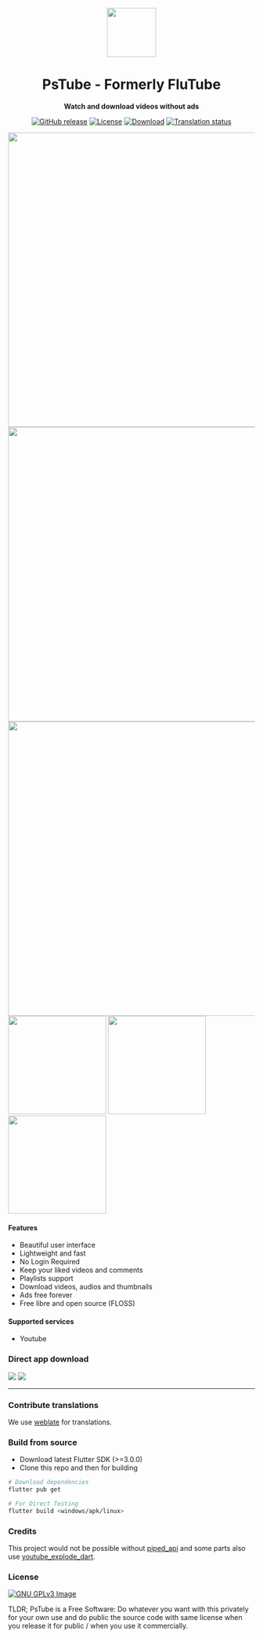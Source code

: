 <p align="center">
<img width="100" src="https://raw.githubusercontent.com/prateekmedia/pstube/main/assets/pstube.png">
</p>
<h1 align="center">PsTube - Formerly FluTube</h1>
<p align="center"><b>Watch and download videos without ads</b></p>
<p align="center">
<a href="https://github.com/prateekmedia/pstube/releases"><img alt="GitHub release" src="https://img.shields.io/github/v/release/prateekmedia/pstube"/></a> <a href="LICENSE"><img alt="License" src="https://img.shields.io/github/license/prateekmedia/pstube?color=blue"/></a> <a href="#direct-app-download"><img alt="Download" src="https://img.shields.io/badge/Download-git-blue"/></a> <a href="https://hosted.weblate.org/engage/pstube/"><img src="https://hosted.weblate.org/widgets/pstube/-/app/svg-badge.svg" alt="Translation status" /></a>
</p>

<img src="https://github.com/prateekmedia/pstube/blob/main/assets/screenshots/home-desktop.jpg?raw=true" width="600"/> <img src="https://github.com/prateekmedia/pstube/blob/main/assets/screenshots/search-desktop.jpg?raw=true" width="600"/> <img src="https://github.com/prateekmedia/pstube/blob/main/assets/screenshots/video-desktop.jpg?raw=true" width="600"/> <img src="https://github.com/prateekmedia/pstube/blob/main/fastlane/metadata/android/en-US/images/phoneScreenshots/1.jpg?raw=true" width="200"/> <img src="https://github.com/prateekmedia/pstube/blob/main/fastlane/metadata/android/en-US/images/phoneScreenshots/2.jpg?raw=true" width="200"/> <img src="https://github.com/prateekmedia/pstube/blob/main/fastlane/metadata/android/en-US/images/phoneScreenshots/3.jpg?raw=true" width="200"/> 

<h4>Features</h4>
<ul>
    <li>Beautiful user interface</li>
    <li>Lightweight and fast</li>
    <li>No Login Required</li>
    <li>Keep your liked videos and comments</li>
    <li>Playlists support</li>
    <li>Download videos, audios and thumbnails</li>
    <li>Ads free forever</li>
    <li>Free libre and open source (FLOSS)</li>
</ul>

<h4>Supported services</h4>
<ul>
    <li>Youtube</li>
</ul>

### Direct app download

<a href="https://github.com/prateekmedia/pstube/releases/latest/"><img src="https://img.shields.io/badge/Download latest version-indigo?style=for-the-badge&logo=Github"/></a>  <a href="https://github.com/prateekmedia/pstube/releases/continuous/"><img src="https://img.shields.io/badge/Download nightly build-157?style=for-the-badge&logo=Github"/></a>

---

### Contribute translations

We use [weblate](https://hosted.weblate.org/projects/pstube/) for translations.

### Build from source

- Download latest Flutter SDK (>=3.0.0)
- Clone this repo and then for building

```bash
# Download dependencies
flutter pub get

# For Direct Testing
flutter build <windows/apk/linux>
```

### Credits

This project would not be possible without [piped_api](https://github.com/TeamPiped/Piped) and some parts also use [youtube_explode_dart](https://github.com/Hexer10/youtube_explode_dart).

### License

[![GNU GPLv3 Image](https://www.gnu.org/graphics/gplv3-127x51.png)](https://www.gnu.org/licenses/gpl-3.0.en.html)

TLDR;
PsTube is a Free Software: Do whatever you want with this privately for your own use and do public the source code with same license when you release it for public / when you use it commercially.
